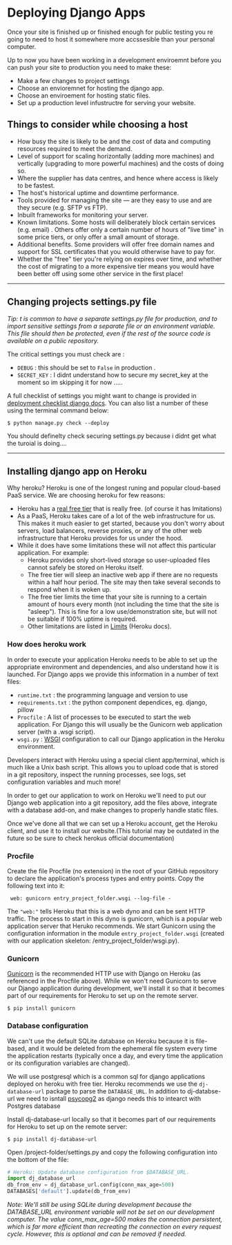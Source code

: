 # Deploying Django Apps

Once your site is finished up or finished enough for public testing you re going to need to host it somewhere more accssesible than your personal computer. 

Up to now you have been working in a development enviroemnt before you can push your site to production you need to make these:

- Make a few changes to project settings
- Choose an envioremnet for hosting the django app.
- Choose an enviroement for hosting static files.
- Set up a production level infustructre for serving your website.

## Things to consider while choosing a host

- How busy the site is likely to be and the cost of data and computing resources required to meet the demand.
- Level of support for scaling horizontally (adding more machines) and vertically (upgrading to more powerful machines) and the costs of doing so.
- Where the supplier has data centres, and hence where access is likely to be fastest.
- The host's historical uptime and downtime performance.
- Tools provided for managing the site — are they easy to use and are they secure (e.g. SFTP vs FTP).
- Inbuilt frameworks for monitoring your server.
- Known limitations. Some hosts will deliberately block certain services (e.g. email) . Others offer only a certain number of hours of "live time" in some price tiers, or only offer a small amount of storage.
- Additional benefits. Some providers will offer free domain names and support for SSL certificates that you would otherwise have to pay for.
- Whether the "free" tier you're relying on expires over time, and whether the cost of migrating to a more expensive tier means you would have been better off using some other service in the first place!

---

## Changing projects settings.py file

*Tip: t is common to have a separate settings.py file for production, and to import sensitive settings from a separate file or an environment variable. This file should then be protected, even if the rest of the source code is available on a public repository.* 

The critical settings you must check are : 
- `DEBUG` : this should be set to `False` in production .
- `SECRET_KEY` : I didnt understand how to secure my secret_key at the moment so im skipping it for now .....

A full checklist of settings you might want to change is provided in [deployment checklist django docs](https://docs.djangoproject.com/en/2.0/howto/deployment/checklist/). You can also list a number of these using the terminal command below:

```
$ python manage.py check --deploy
```

You should definelty check securing settings.py because i didnt get what the turoial is doing....


---

## Installing django app on Heroku

Why heroku? Heroku is one of the longest runing and popular cloud-based PaaS service. We are choosing heroku for few reasons:

- Heroku has a [real free tier](https://www.heroku.com/pricing) that is really free. (of course it has lmitations)
- As a PaaS, Heroku takes care of a lot of the web infrastructure for us. This makes it much easier to get started, because you don't worry about servers, load balancers, reverse proxies, or any of the other web infrastructure that Heroku provides for us under the hood.
- While it does have some limitations these will not affect this particular application. For example:
  - Heroku provides only short-lived storage so user-uploaded files cannot safely be stored on Heroku itself.
  - The free tier will sleep an inactive web app if there are no requests within a half hour period. The site may then take several seconds to respond when it is woken up.
  - The free tier limits the time that your site is running to a certain amount of hours every month (not including the time that the site is "asleep"). This is fine for a low use/demonstration site, but will not be suitable if 100% uptime is required.
  - Other limitations are listed in [Limits](https://devcenter.heroku.com/articles/limits) (Heroku docs).

### How does heroku work 

In order to execute your application Heroku needs to be able to set up the appropriate environment and dependencies, and also understand how it is launched. For Django apps we provide this information in a number of text files:

- `runtime.txt` : the programming language and version to use
- `requirements.txt` : the python component dependices, eg. django, pillow
- `Procfile` :  A list of processes to be executed to start the web application. For Django this will usually be the Gunicorn web application server (with a .wsgi script).
- `wsgi.py` : [WSGI](http://wsgi.readthedocs.io/en/latest/what.html) configuration to call our Django application in the Heroku environment.

Developers interact with Heroku using a special client app/terminal, which is much like a Unix bash script. This allows you to upload code that is stored in a git repository, inspect the running processes, see logs, set configuration variables and much more!

In order to get our application to work on Heroku we'll need to put our Django web application into a git repository, add the files above, integrate with a database add-on, and make changes to properly handle static files.

Once we've done all that we can set up a Heroku account, get the Heroku client, and use it to install our website.(This tutorial may be outdated in the future so be sure to check herokus official documentation)

### Procfile 

Create the file Procfile (no extension) in the root of your GitHub repository to declare the application's process types and entry points. Copy the following text into it:

```
 web: gunicorn entry_project_folder.wsgi --log-file -
```

The `"web:"` tells Heroku that this is a web dyno and can be sent HTTP traffic. The process to start in this dyno is gunicorn, which is a popular web application server that Heruko recommends. We start Gunicorn using the configuration information in the module `entry_project_folder.wsgi` (created with our application skeleton: /entry_project_folder/wsgi.py).

### Gunicorn 

[Gunicorn](http://gunicorn.org/) is the recommended HTTP use with Django on Heroku (as referenced in the Procfile above).
While we won't need Gunicorn to serve our Django application during development, we'll install it so that it becomes part of our requirements for Heroku to set up on the remote server.

```
$ pip install gunicorn 
```

### Database configuration

We can't use the default SQLite database on Heroku because it is file-based, and it would be deleted from the ephemeral file system every time the application restarts (typically once a day, and every time the application or its configuration variables are changed).

We will use postgresql which is a common sql for django applications deployed on heroku with free tier. Heroku recommends we use the `dj-database-url` package to parse the `DATABASE_URL`. In addition to dj-databse-url we need to isntall [psycopg2](http://initd.org/psycopg/) as django needs this to intearct with Postgres database

Install dj-database-url locally so that it becomes part of our requirements for Heroku to set up on the remote server:
```
$ pip install dj-database-url
```

Open /project-folder/settings.py and copy the following configuration into the bottom of the file:

```python
# Heroku: Update database configuration from $DATABASE_URL.
import dj_database_url
db_from_env = dj_database_url.config(conn_max_age=500)
DATABASES['default'].update(db_from_env)
```

*Note:  We'll still be using SQLite during development because the DATABASE_URL environment variable will not be set on our development computer.*
*The value conn_max_age=500 makes the connection persistent, which is far more efficient than recreating the connection on every request cycle. However, this is optional and can be removed if needed.*


